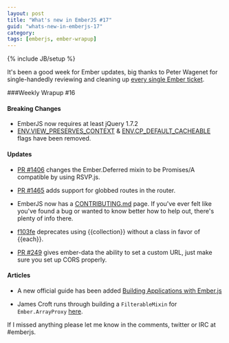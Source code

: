 ```yaml
---
layout: post
title: "What's new in EmberJS #17"
guid: "whats-new-in-emberjs-17"
category:
tags: [emberjs, ember-wrapup]
---
```

{% include JB/setup %}

It's been a good week for Ember updates, big thanks to Peter Wagenet for single-handedly reviewing and cleaning up [every single Ember ticket](https://twitter.com/wagenet/status/259510421814398976).

###Weekly Wrapup #16

#### Breaking Changes

* EmberJS now requires at least jQuery 1.7.2
* [ENV.VIEW_PRESERVES_CONTEXT](https://github.com/emberjs/ember.js/commit/710d1e1ab55a60edd259d8a3cd9c7467e1b50c41) & [ENV.CP_DEFAULT_CACHEABLE](https://github.com/emberjs/ember.js/commit/5ef55f22c584abc788fd98994af591f010ba82e9) flags have been removed.

#### Updates

* [PR #1406](https://github.com/emberjs/ember.js/pull/1459) changes the Ember.Deferred mixin to be Promises/A compatible by using RSVP.js.

* [PR #1465](https://github.com/emberjs/ember.js/pull/1465) adds support for globbed routes in the router.

* EmberJS now has a [CONTRIBUTING.md](https://github.com/emberjs/ember.js/blob/master/CONTRIBUTING.md) page. If you've ever felt like you've found a bug or wanted to know better how to help out, there's plenty of info there.

* [f103fe](https://github.com/emberjs/ember.js/commit/f103fe49de72c88c6c746e74ab0a500b51d35473) deprecates using \{\{collection\}\} without a class in favor of \{\{each\}\}.

* [PR #249](https://github.com/emberjs/data/pull/249) gives ember-data the ability to set a custom URL, just make sure you set up CORS properly.

#### Articles

* A new official guide has been added [Building Applications with Ember.js](http://emberjs.com/guides/router_primer/)

* James Croft runs through building a `FilterableMixin` for `Ember.ArrayProxy` [here](http://matchingnotes.com/ember-array-proxy/filterable-mixin).

If I missed anything please let me know in the comments, twitter or IRC at #emberjs.
